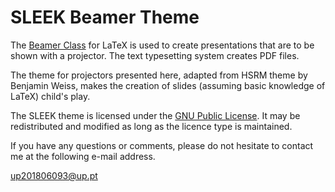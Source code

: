 SLEEK Beamer Theme
=================
The [Beamer Class](http://www.tex.ac.uk/CTAN/macros/latex/contrib/beamer/doc/beameruserguide.pdf) for LaTeX is used to create presentations that are to be shown with a projector. The text typesetting system creates PDF files.
	
The theme for projectors presented here, adapted from HSRM theme by Benjamin Weiss, makes the creation of slides (assuming basic knowledge of LaTeX) child's play.

The SLEEK theme is licensed under the [GNU Public License](http://www.gnu.org/licenses/gpl-3.0.en.html). It may be redistributed and modified as long as the licence type is maintained.

If you have any questions or comments, please do not hesitate to contact me at the following e-mail address.

[up201806093@up.pt](mailto:up201806093@up.pt)
